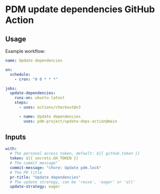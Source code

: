 # PDM update dependencies GitHub Action

## Usage

Example workflow:

```yaml
name: Update dependencies

on:
  schedule:
    - cron: "0 0 * * *"

jobs:
  update-dependencies:
    runs-on: ubuntu-latest
    steps:
      - uses: actions/checkout@v3

      - name: Update dependencies
        uses: pdm-project/update-deps-action@main
```

## Inputs

```yaml
with:
  # The personal access token, default: ${{ github.token }}
  token: ${{ secrets.GH_TOKEN }}
  # The commit message"
  commit-message: "chore: Update pdm.lock"
  # The PR title
  pr-title: "Update dependencies"
  # The update strategy, can be 'reuse', 'eager' or 'all'
  update-strategy: eager
```
